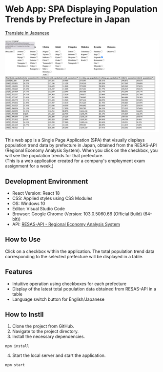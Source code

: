 # Web App: SPA Displaying Population Trends by Prefecture in Japan

[Translate in Japanese](./README.md)

![App Image](./tpoputransgraphforeachpref/images/appImage_EN.png)

This web app is a Single Page Application (SPA) that visually displays population trend data by prefecture in Japan, obtained from the RESAS-API (Regional Economy Analysis System). When you click on the checkbox, you will see the population trends for that prefecture.  
(This is a web application created for a company's employment exam assignment for a week.)

## Development Environment

- React Version: React 18
- CSS: Applied styles using CSS Modules
- OS: Windows 10
- Editor: Visual Studio Code
- Browser: Google Chrome (Version: 103.0.5060.66 (Official Build) (64-bit))
- API: [RESAS-API - Regional Economy Analysis System](https://opendata.resas-portal.go.jp/)

## How to Use

Click on a checkbox within the application. The total population trend data corresponding to the selected prefecture will be displayed in a table.

## Features

- Intuitive operation using checkboxes for each prefecture
- Display of the latest total population data obtained from RESAS-API in a table
- Language switch button for English/Japanese

## How to Instll

1. Clone the project from GitHub.
2. Navigate to the project directory.
3. Install the necessary dependencies.

```bash
npm install
```

4. Start the local server and start the application.

```bash
npm start
```

